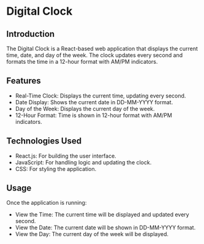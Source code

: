 # Digital Clock
## Introduction
The Digital Clock is a React-based web application that displays the current time, date, and day of the week. The clock updates every second and formats the time in a 12-hour format with AM/PM indicators.
## Features
- Real-Time Clock: Displays the current time, updating every second.
- Date Display: Shows the current date in DD-MM-YYYY format.
- Day of the Week: Displays the current day of the week.
- 12-Hour Format: Time is shown in 12-hour format with AM/PM indicators.
## Technologies Used
- React.js: For building the user interface.
- JavaScript: For handling logic and updating the clock.
- CSS: For styling the application.
## Usage
Once the application is running:
- View the Time: The current time will be displayed and updated every second.
- View the Date: The current date will be shown in DD-MM-YYYY format.
- View the Day: The current day of the week will be displayed.
